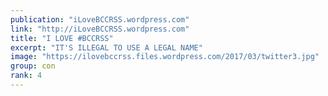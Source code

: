 ```yaml
---
publication: "iLoveBCCRSS.wordpress.com"
link: "http://iLoveBCCRSS.wordpress.com"
title: "I LOVE #BCCRSS"
excerpt: "IT'S ILLEGAL TO USE A LEGAL NAME"
image: "https://ilovebccrss.files.wordpress.com/2017/03/twitter3.jpg"
group: con
rank: 4
---
```

